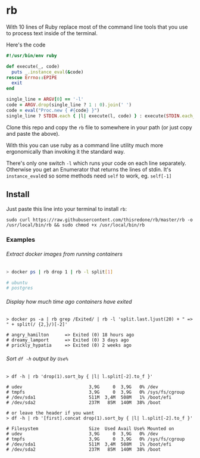 # rb

With 10 lines of Ruby replace most of the command line tools that you use to process text inside of the terminal.



Here's the code

```ruby
#!/usr/bin/env ruby

def execute(_, code)
  puts _.instance_eval(&code)
rescue Errno::EPIPE
  exit
end

single_line = ARGV[0] == '-l'
code = ARGV.drop(single_line ? 1 : 0).join(' ')
code = eval("Proc.new { #{code} }")
single_line ? STDIN.each { |l| execute(l, code) } : execute(STDIN.each_line, code)
```

Clone this repo and copy the `rb` file to somewhere in your path (or just copy and paste the above).

With this you can use ruby as a command line utility much more ergonomically than invoking it the standard way.

There's only one switch `-l` which runs your code on each line separately. Otherwise you get an Enumerator that returns the lines of stdin. It's `instance_eval`ed so some methods need `self` to work, eg. `self[-1]`

## Install

Just paste this line into your terminal to install `rb`:
```
sudo curl https://raw.githubusercontent.com/thisredone/rb/master/rb -o /usr/local/bin/rb && sudo chmod +x /usr/local/bin/rb
```


### Examples

###### Extract docker images from running containers

```bash
> docker ps | rb drop 1 | rb -l split[1]

# ubuntu
# postgres
```



###### Display how much time ago containers have exited

```shell
> docker ps -a | rb grep /Exited/ | rb -l 'split.last.ljust(20) + " => " + split(/ {2,}/)[-2]'

# angry_hamilton      => Exited (0) 18 hours ago
# dreamy_lamport      => Exited (0) 3 days ago
# prickly_hypatia     => Exited (0) 2 weeks ago
```



###### Sort `df -h` output by `Use%`

```shell
> df -h | rb 'drop(1).sort_by { |l| l.split[-2].to_f }'

# udev                         3,9G     0  3,9G   0% /dev
# tmpfs                        3,9G     0  3,9G   0% /sys/fs/cgroup
# /dev/sda1                    511M  3,4M  508M   1% /boot/efi
# /dev/sda2                    237M   85M  140M  38% /boot

# or leave the header if you want
> df -h | rb '[first].concat drop(1).sort_by { |l| l.split[-2].to_f }'

# Filesystem                   Size  Used Avail Use% Mounted on
# udev                         3,9G     0  3,9G   0% /dev
# tmpfs                        3,9G     0  3,9G   0% /sys/fs/cgroup
# /dev/sda1                    511M  3,4M  508M   1% /boot/efi
# /dev/sda2                    237M   85M  140M  38% /boot
```

